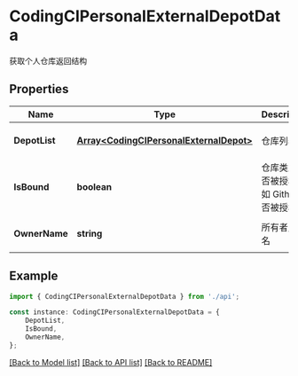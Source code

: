 # CodingCIPersonalExternalDepotData

获取个人仓库返回结构

## Properties

Name | Type | Description | Notes
------------ | ------------- | ------------- | -------------
**DepotList** | [**Array&lt;CodingCIPersonalExternalDepot&gt;**](CodingCIPersonalExternalDepot.md) | 仓库列表 | [optional] [default to undefined]
**IsBound** | **boolean** | 仓库类型是否被授权，如 Github 是否被授权 | [optional] [default to false]
**OwnerName** | **string** | 所有者用户名 | [optional] [default to '']

## Example

```typescript
import { CodingCIPersonalExternalDepotData } from './api';

const instance: CodingCIPersonalExternalDepotData = {
    DepotList,
    IsBound,
    OwnerName,
};
```

[[Back to Model list]](../README.md#documentation-for-models) [[Back to API list]](../README.md#documentation-for-api-endpoints) [[Back to README]](../README.md)
